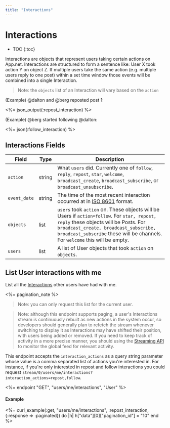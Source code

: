 ```yaml
---
title: "Interactions"
---
```


# Interactions

* TOC
{:toc}

Interactions are objects that represent users taking certain actions on App.net. Interactions are structured to form a sentence like: User X took action Y on object Z. If multiple users take the same action (e.g. multiple users reply to one post) within a set time window those events will be combined into a single Interaction.

> Note: the `objects` list of an Interaction will vary based on the `action`

(Example) @dalton and @berg reposted post 1:

<%= json_output(:repost_interaction) %>

(Example) @berg started following @dalton:

<%= json(:follow_interaction) %>

## Interactions Fields

<table class='table table-striped'>
    <thead>
        <tr>
            <th>Field</th>
            <th>Type</th>
            <th>Description</th>
        </tr>
    </thead>
    <tbody>
        <tr>
            <td><code>action</code></td>
            <td>string</td>
            <td>What <code>users</code> did. Currently one of <code>follow</code>, <code>reply</code>, <code>repost</code>, <code>star</code>, <code>welcome</code>, <code>broadcast_create</code>, <code>broadcast_subscribe</code>, or <code>broadcast_unsubscribe</code>.</td>
        </tr>
        <tr>
            <td><code>event_date</code></td>
            <td>string</td>
            <td>The time of the most recent interaction occurred at in <a href='http://en.wikipedia.org/wiki/ISO_8601'>ISO 8601</a> format.</td>
        </tr>
        <tr>
            <td><code>objects</code></td>
            <td>list</td>
            <td><code>users</code> took <code>action</code> on. These objects will be Users if <code>action=follow</code>. For <code>star, repost, reply</code> these objects will be Posts. For <code>broadcast_create, broadcast_subscribe, broadcast_subscribe</code> these will be channels. For <code>welcome</code> this will be empty.</td>
        </tr>
        <tr>
            <td><code>users</code></td>
            <td>list</td>
            <td>A list of User objects that took <code>action</code> on <code>objects</code>.</td>
        </tr>
    </tbody>
</table>

## List User interactions with me

List all the [Interactions](/reference/resources/interaction/) other users have had with me. 

<%= pagination_note %>

> Note: you can only request this list for the current user.

<!-- blockquote break -->
> Note: although this endpoint supports paging, a user's Interactions stream is continuously rebuilt as new actions in the system occur, so developers should generally plan to refetch the stream whenever switching to display it as Interactions may have shifted their position, with users being added or removed. If you need to keep track of activity in a more precise manner, you should using the [Streaming API](/reference/resources/app-stream/) to monitor the global feed for relevant activity.

This endpoint accepts the `interaction_actions` as a query string parameter whose value is a comma separated list of actions you're interested in. For instance, if you're only interested in repost and follow interactions you could request `stream/0/users/me/interactions?interaction_actions=repost,follow`.

<%= endpoint "GET", "users/me/interactions", "User" %>

#### Example

<%= curl_example(:get, "users/me/interactions", :repost_interaction, {:response => :paginated}) do |h|
    h["data"][0]["pagination_id"] = "10"
end %>
